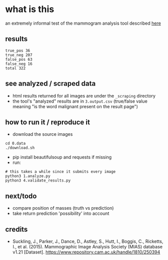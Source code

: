 # what is this

an extremely informal test of the mammogram analysis tool described [here](https://news.ycombinator.com/item?id=31449147)

## results

```
true_pos 36
true_neg 207
false_pos 63
false_neg 16
total 322
```

## see analyzed / scraped data

- html results returned for all images are under the `_scraping` directory
- the tool's "analyzed" results are in `3.output.csv` (true/false value meaning "is the word malignant present on the result page")

## how to run it / reproduce it

- download the source images

```
cd 0.data
./download.sh
```

- pip install beautifulsoup and requests if missing
- run:

```
# this takes a while since it submits every image
python3 1.analyze.py
python3 4.validate_results.py
```

## next/todo

- compare position of masses (truth vs prediction)
- take return prediction 'possibility' into account

## credits

- Suckling, J., Parker, J., Dance, D., Astley, S., Hutt, I., Boggis, C., Ricketts, I., et al. (2015). Mammographic Image Analysis Society (MIAS) database v1.21 \[Dataset\]. https://www.repository.cam.ac.uk/handle/1810/250394
